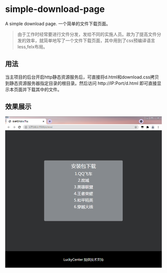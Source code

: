 # simple-download-page
A simple download page.
一个简单的文件下载页面。

> 由于工作时经常要进行文件分发，发给不同的实施人员。故为了提高文件分发的效率，就简单地写了一个文件下载页面，其中用到了css预编译语言less,felx布局。
## 用法
当主项目的后台开启http静态资源服务后，可直接将d.html和download.css拷贝到静态资源服务器指定目录的根目录。然后访问 http://IP:Port/d.html 即可直接显示本页面并下载其中的文件。

## 效果展示

![1](assets\1.png)
